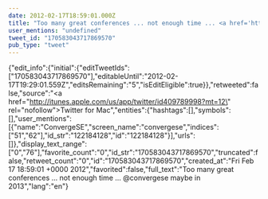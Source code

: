 ```yaml
---
date: 2012-02-17T18:59:01.000Z
title: "Too many great conferences ... not enough time ... <a href='http://twitter.com/convergese'>@convergese</a> maybe in 2013″"
user_mentions: "undefined"
tweet_id: "170583043717869570"
pub_type: "tweet"
---
```

{"edit_info":{"initial":{"editTweetIds":["170583043717869570"],"editableUntil":"2012-02-17T19:29:01.559Z","editsRemaining":"5","isEditEligible":true}},"retweeted":false,"source":"<a href=\"http://itunes.apple.com/us/app/twitter/id409789998?mt=12\" rel=\"nofollow\">Twitter for Mac</a>","entities":{"hashtags":[],"symbols":[],"user_mentions":[{"name":"ConvergeSE","screen_name":"convergese","indices":["51","62"],"id_str":"122184128","id":"122184128"}],"urls":[]},"display_text_range":["0","76"],"favorite_count":"0","id_str":"170583043717869570","truncated":false,"retweet_count":"0","id":"170583043717869570","created_at":"Fri Feb 17 18:59:01 +0000 2012","favorited":false,"full_text":"Too many great conferences ... not enough time ... @convergese maybe in 2013","lang":"en"}

